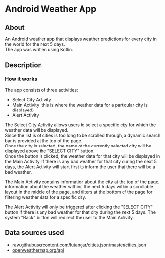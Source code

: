 # Android Weather App

## About
An Android weather app that displays weather predictions for every city in the world for the next 5 days.  
The app was written using Kotlin.

## Description

### How it works

The app consists of three activities:
* Select City Activity
* Main Activity (this is where the weather data for a particular city is displayed)
* Alert Activity

The Select City Activity allows users to select a specific city for which the weather data will be displayed.  
Since the list is of cities is too long to be scrolled through, a dynamic search bar is provided at the top of the page.  
Once the city is selected, the name of the currently selected city will be displayed above the "SELECT CITY" button.  
Once the button is clicked, the weather data for that city will be displayed in the Main Activity. If there is any bad weather for that city during the next 5 days, the Alert Activity will start first to inform the user that there will be a bad weather.

The Main Activity contains information about the city at the top of the page, information about the weather withing the next 5 days within a scrollable layout in the middle of the page, and filters at the bottom of the page for filtering weather data for a specific day.

The Alert Activity will only be triggered after clicking the "SELECT CITY" button if there is any bad weather for that city during the next 5 days. The system "Back" button will redirect the user to the Main Activity.

## Data sources used

* [raw.githubusercontent.com/lutangar/cities.json/master/cities.json](https://raw.githubusercontent.com/lutangar/cities.json/master/cities.json)
* [openweathermap.org/api](https://openweathermap.org/api)
